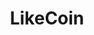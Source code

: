 ---
title: LikeCoin
description: LikeCoin is an application-specific blockchain on decentralized publishing built on Cosmos SDK. LikeCoin provides open source products ranging from infrastructure to publishing tools for creators on board to Web3.
links:
  - title: LikeCoin
    description: 
    website: https://about.like.co/
    image: https://likecoin.notion.site/image/https%3A%2F%2Fs3-us-west-2.amazonaws.com%2Fsecure.notion-static.com%2F39f4f108-6b67-4db4-b591-83aecb582bf8%2FLikeCoin_PressKit_Coin_Fullcolor.png?table=block&id=7496999b-0fe5-4988-99c6-d60298725f39&spaceId=ef760be5-bb35-4f5f-b654-bc4470eb3056&width=660&userId=&cache=v2
  - title: GitHub
    description: 
    website: https://github.com/likecoin
    image: https://github.githubassets.com/images/modules/logos_page/GitHub-Mark.png
---
